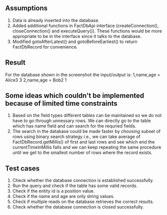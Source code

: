 Assumptions
-----------
1. Data is already inserted into the database.
2. Added additional functions in FactDbApi interface (createConnection(), closeConnection() and executeQuery()). These 
   functions would be more appropriate to be in the interface since it talks to the database. 
3. Modified gotoAfterLatest() and gotoBeforeEarliest() to return FactDbRecord for convenience.


Result
------
For the database shown in the screenshot the input/output is:
1,name,age = Alice3 3 
2,name,age = Bob2 1 
 

Some ideas which couldn't be implemented because of limited time constraints
----------------------------------------------------------------------------
1. Based on the field types different tables can be maintained so we do not have to go through 
   unnessary rows. We can directly go to the table which has name field and can search for the requried fields.
2. The search in the database could be made faster by choosing subset of rows using binary search strategy i.e., 
   we can take average of FactDbRecord.getMillis() of first and last rows and see which end the currentTimeInMillis
   falls and we can keep repeating the same procedure until we get to the smallest number of rows where the record
   exists.


Test cases
----------
1. Check whether the database connection is established successfully.
2. Run the query and check if the table has some valid records. 
3. Check if the entity id is a position value.
4. Check if the name and age are only string values. 
5. Check if multiple reads on the database retrieves the correct results. 
6. Check whether the database connection is closed successfully. 
